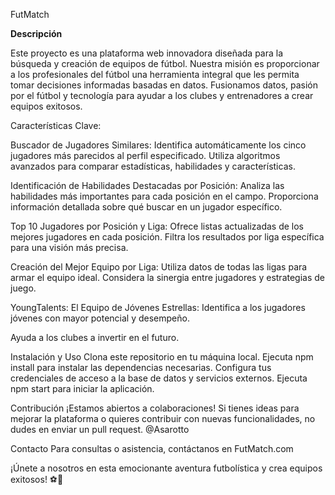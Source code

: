 FutMatch

<b>Descripción</b></p>

Este proyecto es una plataforma web innovadora diseñada para la búsqueda y creación de equipos de fútbol. Nuestra misión es proporcionar a los profesionales del fútbol una herramienta integral que les permita tomar decisiones informadas basadas en datos. Fusionamos datos, pasión por el fútbol y tecnología para ayudar a los clubes y entrenadores a crear equipos exitosos.

Características Clave:

Buscador de Jugadores Similares:
Identifica automáticamente los cinco jugadores más parecidos al perfil especificado.
Utiliza algoritmos avanzados para comparar estadísticas, habilidades y características.

Identificación de Habilidades Destacadas por Posición:
Analiza las habilidades más importantes para cada posición en el campo.
Proporciona información detallada sobre qué buscar en un jugador específico.

Top 10 Jugadores por Posición y Liga:
Ofrece listas actualizadas de los mejores jugadores en cada posición.
Filtra los resultados por liga específica para una visión más precisa.

Creación del Mejor Equipo por Liga:
Utiliza datos de todas las ligas para armar el equipo ideal.
Considera la sinergia entre jugadores y estrategias de juego.

YoungTalents: El Equipo de Jóvenes Estrellas:
Identifica a los jugadores jóvenes con mayor potencial y desempeño.

Ayuda a los clubes a invertir en el futuro.

Instalación y Uso
Clona este repositorio en tu máquina local.
Ejecuta npm install para instalar las dependencias necesarias.
Configura tus credenciales de acceso a la base de datos y servicios externos.
Ejecuta npm start para iniciar la aplicación.

Contribución
¡Estamos abiertos a colaboraciones! Si tienes ideas para mejorar la plataforma o quieres contribuir con nuevas funcionalidades, no dudes en enviar un pull request.
@Asarotto

Contacto
Para consultas o asistencia, contáctanos en FutMatch.com

¡Únete a nosotros en esta emocionante aventura futbolística y crea equipos exitosos! ⚽️🌟
